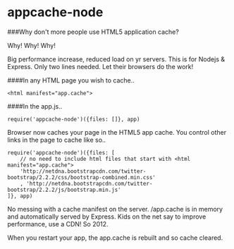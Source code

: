 appcache-node
=============
  
###Why don't more people use HTML5 application cache?

Why! Why! Why!    
 
Big performance increase, reduced load on yr servers.
This is for Nodejs & Express.  Only two lines needed. Let their browsers do the work!
 
####In any HTML page you wish to cache..
```` 
<html manifest="app.cache"> 
````

####In the app.js..
````
require('appcache-node')({files: []}, app)
````

Browser now caches your page in the HTML5 app cache.  You control other links in the page to cache like so..
````
require('appcache-node')({files: [
	// no need to include html files that start with <html manifest="app.cache">
	'http://netdna.bootstrapcdn.com/twitter-bootstrap/2.2.2/css/bootstrap-combined.min.css'
	, 'http://netdna.bootstrapcdn.com/twitter-bootstrap/2.2.2/js/bootstrap.min.js'
]}, app)
````

No messing with a cache manifest on the server. /app.cache is in memory and automatically served by Express.
Kids on the net say to improve performance, use a CDN!  So 2012.

When you restart your app, the app.cache is rebuilt and so cache cleared.
